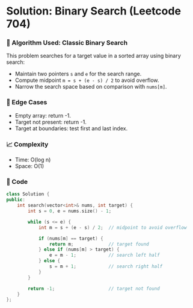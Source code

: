 # Solution: Binary Search (Leetcode 704)

### 🧠 Algorithm Used: Classic Binary Search

This problem searches for a target value in a sorted array using binary search:

- Maintain two pointers `s` and `e` for the search range.
- Compute midpoint `m = s + (e - s) / 2` to avoid overflow.
- Narrow the search space based on comparison with `nums[m]`.

### 🧪 Edge Cases

- Empty array: return -1.
- Target not present: return -1.
- Target at boundaries: test first and last index.

### 📈 Complexity

- Time: O(log n)
- Space: O(1)

### 🧾 Code

```cpp
class Solution {
public:
    int search(vector<int>& nums, int target) {
        int s = 0, e = nums.size() - 1;

        while (s <= e) {
            int m = s + (e - s) / 2;  // midpoint to avoid overflow

            if (nums[m] == target) {
                return m;             // target found
            } else if (nums[m] > target) {
                e = m - 1;            // search left half
            } else {
                s = m + 1;            // search right half
            }
        }

        return -1;                    // target not found
    }
};
```
